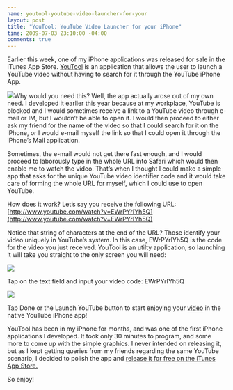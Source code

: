 ```yaml
--- 
name: youtool-youtube-video-launcher-for-your
layout: post
title: "YouTool: YouTube Video Launcher for your iPhone"
time: 2009-07-03 23:10:00 -04:00
comments: true
---
```

Earlier this week, one of my iPhone applications was released for sale in the iTunes App Store. [YouTool](http://www.hectorramos.com/youtool/) is an application that allows the user to launch a YouTube video without having to search for it through the YouTube iPhone App.

[![](http://c185824.r24.cf1.rackcdn.com/original%201.png)](itms://itunes.apple.com/WebObjects/MZStore.woa/wa/viewSoftware?id=320588383&mt=8&s=143441)Why would you need this? Well, the app actually arose out of my own need. I developed it earlier this year because at my workplace, YouTube is blocked and I would sometimes receive a link to a YouTube video through e-mail or IM, but I wouldn’t be able to open it. I would then proceed to either ask my friend for the name of the video so that I could search for it on the iPhone, or I would e-mail myself the link so that I could open it through the iPhone’s Mail application.

Sometimes, the e-mail would not get there fast enough, and I would proceed to laborously type in the whole URL into Safari which would then enable me to watch the video. That’s when I thought I could make a simple app that asks for the unique YouTube video identifier code and it would take care of forming the whole URL for myself, which I could use to open YouTube.

How does it work? Let’s say you receive the following URL: [http://www.youtube.com/watch?v=EWrPYrIYh5Q](http://www.youtube.com/watch?v=EWrPYrIYh5Q)

Notice that string of characters at the end of the URL? Those identify your video uniquely in YouTube’s system. In this case, EWrPYrIYh5Q is the code for the video you just received. YouTool is an utilty application, so launching it will take you straight to the only screen you will need:

[![](http://c185824.r24.cf1.rackcdn.com/3835484-3504948-thumbnail.jpg)](http://c185824.r24.cf1.rackcdn.com/Screenshot%2520on%25202009-07-03%2520at%252011.22.12%2520PM.png)

Tap on the text field and input your video code: EWrPYrIYh5Q

[![](http://c185824.r24.cf1.rackcdn.com/3835484-3504951-thumbnail.jpg)](http://c185824.r24.cf1.rackcdn.com/Screenshot%2520on%25202009-07-03%2520at%252011.24.09%2520PM.png)

Tap Done or the Launch YouTube button to start enjoying your [video](http://www.youtube.com/watch?v=EWrPYrIYh5Q) in the native YouTube iPhone app!

YouTool has been in my iPhone for months, and was one of the first iPhone applications I developed. It took only 30 minutes to program, and some more to come up with the simple graphics. I never intended on releasing it, but as I kept getting queries from my friends regarding the same YouTube scenario, I decided to polish the app and [release it for free on the iTunes App Store.](itms://itunes.apple.com/WebObjects/MZStore.woa/wa/viewSoftware?id=320588383&mt=8&s=143441)

So enjoy!